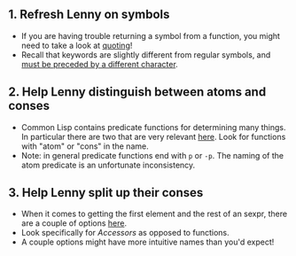 ## 1. Refresh Lenny on symbols

- If you are having trouble returning a symbol from a function, you might need
  to take a look at [quoting][so-quoting]!
- Recall that keywords are slightly different from regular symbols, and [must
  be preceded by a different character][clhs-keywordp].

## 2. Help Lenny distinguish between atoms and conses

- Common Lisp contains predicate functions for determining many things. In
  particular there are two that are very relevant [here][clhs-conses]. Look for
  functions with "atom" or "cons" in the name.
- Note: in general predicate functions end with `p` or `-p`. The naming of the
  atom predicate is an unfortunate inconsistency.

## 3. Help Lenny split up their conses

- When it comes to getting the first element and the rest of an sexpr, there
  are a couple of options [here][clhs-conses].
- Look specifically for _Accessors_ as opposed to functions.
- A couple options might have more intuitive names than you'd expect!

[so-quoting]: https://stackoverflow.com/questions/134887/when-to-use-or-quote-in-lisp
[clhs-keywordp]: http://clhs.lisp.se/Body/f_kwdp.htm#keywordp
[clhs-conses]: http://clhs.lisp.se/Body/c_conses.htm
